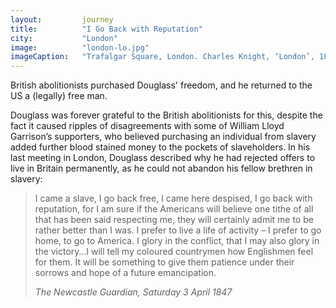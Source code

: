 ```yaml
---
layout: 		journey
title: 			"I Go Back with Reputation"
city:			"London"
image: 			"london-lo.jpg"
imageCaption: 	"Trafalgar Square, London. Charles Knight, ‘London’, 1875, British Library Flickr"
---
```


British abolitionists purchased Douglass' freedom, and he returned to the US a (legally) free man.

 Douglass was forever grateful to the British abolitionists for this, despite the fact it caused ripples of disagreements with some of William Lloyd Garrison’s supporters, who believed purchasing an individual from slavery added further blood stained money to the pockets of slaveholders. In his last meeting in London, Douglass described why he had rejected offers to live in Britain permanently, as he could not abandon his fellow brethren in slavery:

>I came a slave, I go back free, I came here despised, I go back with reputation, for I am sure if the Americans will believe one tithe of all that has been said respecting me, they will certainly admit me to be rather better than I was.  I prefer to live a life of activity – I prefer to go home, to go to America. I glory in the conflict, that I may also glory in the victory…I will tell my coloured countrymen how Englishmen feel for them. It will be something to give them patience under their sorrows and hope of a future emancipation.
> <footer><cite>The Newcastle Guardian, Saturday 3 April 1847</cite></footer>

